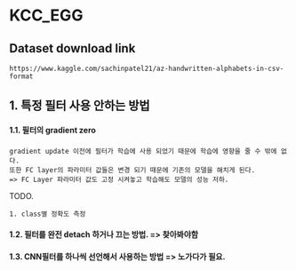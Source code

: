 # KCC_EGG

## Dataset download link

    https://www.kaggle.com/sachinpatel21/az-handwritten-alphabets-in-csv-format


## 1. 특정 필터 사용 안하는 방법
#### 1.1. 필터의 gradient zero
    gradient update 이전에 필터가 학습에 사용 되었기 때문에 학습에 영향을 줄 수 밖에 없다.
    또한 FC layer의 파라미터 값들은 변경 되기 때문에 기존의 모델을 해치게 된다.
    => FC Layer 파라미터 값도 고정 시켜놓고 학습해도 모델의 성능 저하.
    
TODO.

    1. class별 정확도 측정
#### 1.2. 필터를 완전 detach 하거나 끄는 방법. => 찾아봐야함
#### 1.3. CNN필터를 하나씩 선언해서 사용하는 방법 => 노가다가 필요.

